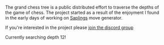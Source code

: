 The grand chess tree is a public distributed effort to traverse the depths of the game of chess. The project started as a result of the enjoyment I found in the early days of working on [Saplings](https://github.com/Timmoth/Sapling) move generator. 

If you're interested in the project please [join the discord group](https://discord.gg/cTu3aeCZVe)

Currently searching depth 12!